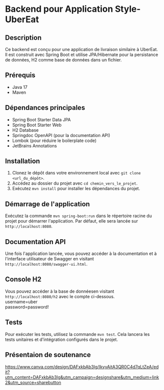 # Backend pour Application Style-UberEat

## Description

Ce backend est conçu pour une application de livraison similaire à UberEat. Il est construit avec Spring Boot et utilise JPA/Hibernate pour la persistance de données, H2 comme base de données dans un fichier.

## Prérequis

- Java 17
- Maven

## Dépendances principales

- Spring Boot Starter Data JPA
- Spring Boot Starter Web
- H2 Database
- Springdoc OpenAPI (pour la documentation API)
- Lombok (pour réduire le boilerplate code)
- JetBrains Annotations

## Installation

1. Clonez le dépôt dans votre environnement local avec `git clone <url_du_dépôt>`.
2. Accédez au dossier du projet avec `cd chemin_vers_le_projet`.
3. Exécutez `mvn install` pour installer les dépendances du projet.

## Démarrage de l'application

Exécutez la commande `mvn spring-boot:run` dans le répertoire racine du projet pour démarrer l'application. Par défaut, elle sera lancée sur `http://localhost:8080`.

## Documentation API

Une fois l'application lancée, vous pouvez accéder à la documentation et à l'interface utilisateur de Swagger en visitant `http://localhost:8080/swagger-ui.html`.

## Console H2
Vous pouvez accéder à la base de donnéesen visitant `http://localhost:8080/h2` avec le compte ci-dessous.  
username=uber  
password=password! 

## Tests

Pour exécuter les tests, utilisez la commande `mvn test`. Cela lancera les tests unitaires et d'intégration configurés dans le projet.

## Présentaion de soutenance
https://www.canva.com/design/DAFxkbAb3lg/IkyvAitA3QR0C4d7qLtZeA/edit?utm_content=DAFxkbAb3lg&utm_campaign=designshare&utm_medium=link2&utm_source=sharebutton

